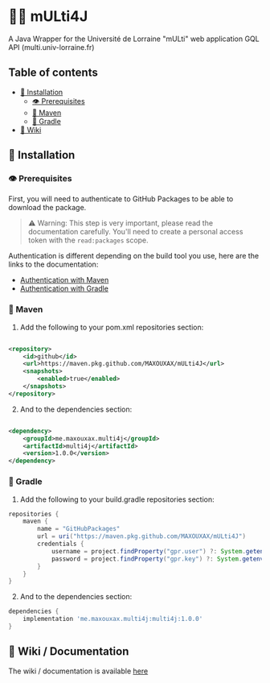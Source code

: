 # 🤹‍♀️ mULti4J

A Java Wrapper for the Université de Lorraine "mULti" web application GQL API (multi.univ-lorraine.fr)

## Table of contents

* [🔧 Installation](#-installation)
  * [👁️ Prerequisites](#-prerequisites)
  * [🧨 Maven](#-maven)
  * [🛞 Gradle](#-gradle)
* [📖 Wiki](#-wiki--documentation)

## 🔧 Installation

### 👁️ Prerequisites

First, you will need to authenticate to GitHub Packages to be able to download the package.
> ⚠️ Warning: This step is very important, please read the documentation carefully. You'll need to create a personal
> access token with the `read:packages` scope.

Authentication is different depending on the build tool you use, here are the links to the documentation:

* [Authentication with Maven](https://docs.github.com/en/packages/working-with-a-github-packages-registry/working-with-the-apache-maven-registry#authenticating-to-github-packages)
* [Authentication with Gradle](https://docs.github.com/en/packages/working-with-a-github-packages-registry/working-with-the-gradle-registry#authenticating-to-github-packages)

### 🧨 Maven

1. Add the following to your pom.xml repositories section:

```xml

<repository>
    <id>github</id>
    <url>https://maven.pkg.github.com/MAXOUXAX/mULti4J</url>
    <snapshots>
        <enabled>true</enabled>
    </snapshots>
</repository>
```

2. And to the dependencies section:

```xml

<dependency>
    <groupId>me.maxouxax.multi4j</groupId>
    <artifactId>multi4j</artifactId>
    <version>1.0.0</version>
</dependency>
```

### 🛞 Gradle

1. Add the following to your build.gradle repositories section:

```groovy
repositories {
    maven {
        name = "GitHubPackages"
        url = uri("https://maven.pkg.github.com/MAXOUXAX/mULti4J")
        credentials {
            username = project.findProperty("gpr.user") ?: System.getenv("USERNAME")
            password = project.findProperty("gpr.key") ?: System.getenv("TOKEN")
        }
    }
}
```

2. And to the dependencies section:

```groovy
dependencies {
    implementation 'me.maxouxax.multi4j:multi4j:1.0.0'
}
```

## 📖 Wiki / Documentation

The wiki / documentation is available [here](https://github.com/MAXOUXAX/mULti4J/wiki)